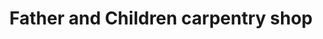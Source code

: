---
title: "Father and Children carpentry shop"
url: /gbarnga/father-and-children-carpentry-shop/
shop: Möbel
---